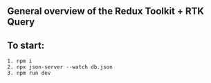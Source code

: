 ## General overview of the Redux Toolkit + RTK Query

## To start:

```
1. npm i
2. npx json-server --watch db.json
3. npm run dev
```
